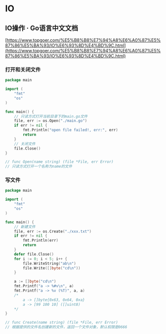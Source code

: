 # IO

## IO操作 · Go语言中文文档

[https://www.topgoer.com/%E5%B8%B8%E7%94%A8%E6%A0%87%E5%87%86%E5%BA%93/IO%E6%93%8D%E4%BD%9C.html](https://www.topgoer.com/%E5%B8%B8%E7%94%A8%E6%A0%87%E5%87%86%E5%BA%93/IO%E6%93%8D%E4%BD%9C.html)

### 打开和关闭文件

```go
package main

import (
	"fmt"
	"os"
)

func main() {
	// 只读方式打开当前目录下的main.go文件
	file, err := os.Open("./main.go")
	if err != nil {
		fmt.Println("open file failed!, err:", err)
		return
	}
	// 关闭文件
	file.Close()
}

// func Open(name string) (file *File, err Error)
// 只读方式打开一个名称为name的文件
```



### 写文件

```go
package main

import (
	"fmt"
	"os"
)

func main() {
	// 新建文件
	file, err := os.Create("./xxx.txt")
	if err != nil {
		fmt.Println(err)
		return
	}
	defer file.Close()
	for i := 0; i < 5; i++ {
		file.WriteString("ab\n")
		file.Write([]byte("cd\n"))
	}

	a := []byte("cd\n")
	fmt.Printf("a -> %#v\n", a)
	fmt.Printf("a -> %v (%T)", a, a)
	/*
		a -> []byte{0x63, 0x64, 0xa}
		a -> [99 100 10] ([]uint8)
	*/
}

// func Create(name string) (file *File, err Error)
// 根据提供的文件名创建新的文件，返回一个文件对象，默认权限是0666

```

